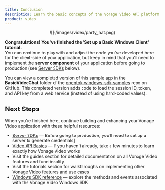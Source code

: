 ```yaml
---
title: Conclusion
description: Learn the basic concepts of the Vonage Video API platform, including how users can communicate through video, voice, and messaging. Explore a basic Vonage Video API flow.
product: video
--- 
```


<center>![](/images/video/party_hat.png)</center>

**Congratulations! You've finished the 'Set up a Basic Windows Client' tutorial.**  
You can continue to play with and adjust the code you've developed here for the client-side of your application, but keep in mind that you'll need to implement the **server component** of your application before going to production (see [Server SDKs](#server) below).

You can view a completed version of this sample app in the **BasicVideoChat** folder of the [opentok-windows-sdk-samples](https://github.com/opentok/opentok-windows-sdk-samples) repo on GitHub. This completed version adds code to load the session ID, token, and API key from a web service (instead of using hard-coded values).

## Next Steps

When you're finished here, continue building and enhancing your Vonage Video application with these helpful resources:

* [Server SDKs](/video/server-sdks/overview) — Before going to production, you'll need to set up a server to generate credentials]
* [Video API Basics](/video/overview) — If you haven't already, take a few minutes to learn exactly how Vonage Video works
* Visit the guides section for detailed documentation on all Vonage Video features and functionality
* Visit the tutorials section for walkthroughs on implementing other Vonage Video features and use cases
* [Windows SDK reference](/sdk/stitch/video-windows-reference/) — explore the methods and events associated with the Vonage Video Windows SDK